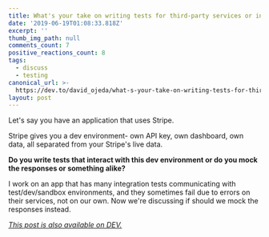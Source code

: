 ```yaml
---
title: What's your take on writing tests for third-party services or integrations?
date: '2019-06-19T01:08:33.818Z'
excerpt: ''
thumb_img_path: null
comments_count: 7
positive_reactions_count: 8
tags:
  - discuss
  - testing
canonical_url: >-
  https://dev.to/david_ojeda/what-s-your-take-on-writing-tests-for-third-party-services-or-integrations-1bco
layout: post
---
```

Let's say you have an application that uses Stripe.

Stripe gives you a dev environment- own API key, own dashboard, own data, all separated from your Stripe's live data. 

**Do you write tests that interact with this dev environment or do you mock the responses or something alike?**


I work on an app that has many integration tests communicating with test/dev/sandbox environments, and they sometimes fail due to errors on their services, not on our own. Now we're discussing if should we mock the responses instead.

*[This post is also available on DEV.](https://dev.to/david_ojeda/what-s-your-take-on-writing-tests-for-third-party-services-or-integrations-1bco)*


<script>
const parent = document.getElementsByTagName('head')[0];
const script = document.createElement('script');
script.type = 'text/javascript';
script.src = 'https://cdnjs.cloudflare.com/ajax/libs/iframe-resizer/4.1.1/iframeResizer.min.js';
script.charset = 'utf-8';
script.onload = function() {
    window.iFrameResize({}, '.liquidTag');
};
parent.appendChild(script);
</script>    
